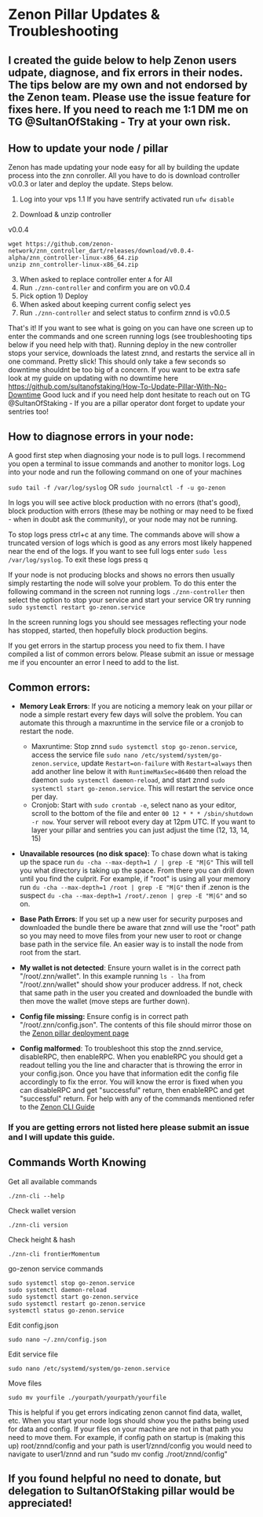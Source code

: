 # Zenon Pillar Updates & Troubleshooting

## I created the guide below to help Zenon users udpate, diagnose, and fix errors in their nodes. The tips below are my own and not endorsed by the Zenon team. Please use the issue feature for fixes here. If you need to reach me 1:1 DM me on TG @SultanOfStaking - Try at your own risk.

## How to update your node / pillar

Zenon has made updating your node easy for all by building the update process into the znn conroller. All you have to do is download controller v0.0.3 or later and deploy the update. Steps below.

1. Log into your vps 
1.1 If you have sentrify activated run `ufw disable`

2. Download & unzip controller 

v0.0.4
```
wget https://github.com/zenon-network/znn_controller_dart/releases/download/v0.0.4-alpha/znn_controller-linux-x86_64.zip
unzip znn_controller-linux-x86_64.zip

```
3. When asked to replace controller enter `A` for All
4. Run `./znn-controller` and confirm you are on v0.0.4
5. Pick option 1) Deploy
6. When asked about keeping current config select yes
7. Run `./znn-controller` and select status to confirm znnd is v0.0.5

That's it! If you want to see what is going on you can have one screen up to enter the commands and one screen running logs (see troubleshooting tips below if you need help with that). Running deploy in the new controller stops your service, downloads the latest znnd, and restarts the service all in one command. Pretty slick! This should only take a few seconds so downtime shouldnt be too big of a concern. If you want to be extra safe look at my guide on updating with no downtime here https://github.com/sultanofstaking/How-To-Update-Pillar-With-No-Downtime Good luck and if you need help dont hesitate to reach out on TG @SultanOfStaking - If you are a pillar operator dont forget to update your sentries too!

## How to diagnose errors in your node:

A good first step when diagnosing your node is to pull logs. I recommend you open a terminal to issue commands and another to monitor logs. Log into your node and run the following command on one of your machines

`sudo tail -f /var/log/syslog` OR `sudo journalctl -f -u go-zenon`

In logs you will see active block production with no errors (that's good), block production with errors (these may be nothing or may need to be fixed - when in doubt ask the community), or your node may not be running. 

To stop logs press ctrl+c at any time. The commands above will show a truncated version of logs which is good as any errors most likely happened near the end of the logs. If you want to see full logs enter `sudo less /var/log/syslog`. To exit these logs press q

If your node is not producing blocks and shows no errors then usually simply restarting the node will solve your problem. To do this enter the following command in the screen not running logs `./znn-controller` then select the option to stop your service and start your service OR try running `sudo systemctl restart go-zenon.service`

In the screen running logs you should see messages reflecting your node has stopped, started, then hopefully block production begins.

If you get errors in the startup process you need to fix them. I have compiled a list of common errors below. Please submit an issue or message me if you encounter an error I need to add to the list.

## Common errors:

- **Memory Leak Errors**: If you are noticing a memory leak on your pillar or node a simple restart every few days will solve the problem. You can automate this through a maxruntime in the service file or a cronjob to restart the node.
  - Maxruntime: Stop znnd `sudo systemctl stop go-zenon.service`, access the service file `sudo nano /etc/systemd/system/go-zenon.service`, update `Restart=on-failure` with `Restart=always` then add another line below it with `RuntimeMaxSec=86400` then reload the daemon `sudo systemctl daemon-reload`, and start znnd `sudo systemctl start go-zenon.service`. This will restart the service once per day. 
   - Cronjob: Start with `sudo crontab -e`, select nano as your editor, scroll to the bottom of the file and enter `00 12 * * * /sbin/shutdown -r now`. Your server will reboot every day at 12pm UTC. If you want to layer your pillar and sentries you can just adjust the time (12, 13, 14, 15)

- **Unavailable resources (no disk space)**: To chase down what is taking up the space run `du -cha --max-depth=1 / | grep -E "M|G"` This will tell you what directory is taking up the space. From there you can drill down until you find the culprit. For example, if "root" is using all your memory run `du -cha --max-depth=1 /root | grep -E "M|G"` then if .zenon is the suspect `du -cha --max-depth=1 /root/.zenon | grep -E "M|G"` and so on. 

- **Base Path Errors**: If you set up a new user for security purposes and downloaded the bundle there be aware that znnd will use the "root" path so you may need to move files from your new user to root or change base path in the service file. An easier way is to install the node from root from the start.

- **My wallet is not detected**: Ensure yourn wallet is in the correct path "/root/.znn/wallet". In this example running `ls - lha` from "/root/.znn/wallet" should show your producer address. If not, check that same path in the user you created and downloaded the bundle with then move the wallet (move steps are further down). 

- **Config file missing:** Ensure config is in correct path "/root/.znn/config.json". The contents of this file should mirror those on the [Zenon pillar deployment page](https://testnet.znn.space/#!deploy.md)

- **Config malformed**: To troubleshoot this stop the znnd.service, disableRPC, then enableRPC. When you enableRPC you should get a readout telling you the line and character that is throwing the error in your config.json. Once you have that information edit the config file accordingly to fix the error. You will know the error is fixed when you can disableRPC and get "successful" return, then enableRPC and get "successful" return. For help with any of the commands mentioned refer to the [Zenon CLI Guide](https://testnet.znn.space/#!cli.md)

### If you are getting errors not listed here please submit an issue and I will update this guide.

## Commands Worth Knowing

Get all available commands

`./znn-cli --help`

Check wallet version

`./znn-cli version`

Check height & hash

`./znn-cli frontierMomentum`

go-zenon service commands

```
sudo systemctl stop go-zenon.service
sudo systemctl daemon-reload
sudo systemctl start go-zenon.service
sudo systemctl restart go-zenon.service
systemctl status go-zenon.service
```

Edit config.json

`sudo nano ~/.znn/config.json`

Edit service file

`sudo nano /etc/systemd/system/go-zenon.service`

Move files

`sudo mv yourfile ./yourpath/yourpath/yourfile` 

This is helpful if you get errors indicating zenon cannot find data, wallet, etc. When you start your node logs should show you the paths being used for data and config. If your files on your machine are not in that path you need to move them. For example, if config path on startup is (making this up) root/znnd/config and your path is user1/znnd/config you would need to navigate to user1/znnd and run “sudo mv config ./root/znnd/config"

## If you found helpful no need to donate, but delegation to SultanOfStaking pillar would be appreciated!

